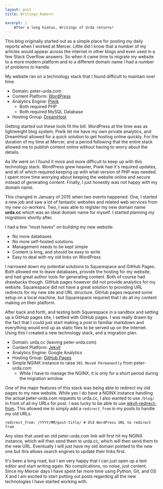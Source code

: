 ```yaml
---
layout: post
title: Writings Reborn

excerpt: |
    After a long hiatus, Writings of Urda returns!
---
```


This blog originally started out as a simple place for posting my daily reports
when I worked at Mercer. Little did I know that a number of my articles would
appear across the internet in other blogs and even used in a few Stack Overflow
answers. So when it came time to migrate my website to a more modern platform
and to a different domain name I had a number of problems to handle.

My website ran on a technology stack that I found difficult to maintain over
time.

- Domain: peter-urda.com
- Content Platform: [WordPress](https://wordpress.org/)
- Analytics Engine: [Piwik](https://piwik.com/)
  - Both required PHP
  - Both required MySQL Database
- Hosting Group: [DreamHost](https://www.dreamhost.com/)

Getting started out these tools fit the bill. WordPress at the time was as
lightweight blog system, Piwik let me have my own private analytics, and
DreamHost allowed for a quick solution to get hosting online quickly. For the
duration of my time at Mercer, and a period following that the entire stack
allowed me to publish content online without having to worry about the details.

As life went on I found it more and more difficult to keep up with this
technology stack. WordPress grew heavier, Piwik had it's required updates, and
all of which required keeping up with what version of PHP was needed. I spent
more time worrying about keeping the website online and secure instead of
generating content. Finally, I just honestly was not happy with my domain name.

This changed in January of 2015 when two events happened. One, I started a new
job and saw a lot of fantastic websites and related web services from my new
co-workers. Two, I was able to register my new domain name **urda.cc** which was
an ideal domain name for myself. I started planning my migrations shortly after.

I had a few "must haves" on building my new website:

- No more databases
- No more self-hosted solutions
- Management needs to be kept simple
- Content is king, and should be easy to write
- Easy to deal with my old links on WordPress

I narrowed down my potential solutions to Squarespace and GitHub Pages. Both
allowed me to leave databases, provide the hosting for my website, and had great
author tools for generating content. Both of course had drawbacks though. GitHub
pages however did not provide analytics for my website. Squarespace did not have
a great solution to providing URL redirects for my new site and URL structure.
GitHub pages required some setup on a local machine, but Squarespace required
that I do all my content making on their platform.

After back and forth, and testing both Squarespace in a sandbox and setting up
a GitHub pages site, I settled with GitHub pages. I was really drawn by the fact
that I could just start making a post in familiar markdown and everything would
end up as static files to be served up on the internet. Using this I created a
new technology stack, and a migration plan.

- Domain: urda.cc (leaving peter-urda.com)
- Content Platform: [Jekyll](https://jekyllrb.com/)
- Analytics Engine: Google Analytics
- Hosting Group: [GitHub Pages](https://pages.github.com/)
- Simple NGINX instance to raise `301 Moved Permanently` from peter-urda.com
  - While I have to manage the NGINX, it is only for a short period during
    the migration window

One of the major features of this stack was being able to redirect my old pages
to my new website. While yes I do have a NGINX instance handling the actual
peter-urda.com requests to urda.cc, I also wanted to use `/blog/` in front of
all my URLs for post. I was lucky to be able to use
[jekyll-redirect-from](https://github.com/jekyll/jekyll-redirect-from). This
allowed me to simply add a `redirect_from` in my posts to handle my old URLs.

```
redirect_from: /YYYY/MM/post-title/ # Old WordPress URL to redirect from
```

Any sites that used an old peter-urda.com link will first hit my
NGINX instance, which will then send them to urda.cc, which will then send them
to the new URL. Eventually I will just have my old domain pointed to the new one
but this allows search engines to update their links first.

It's been a long road, but I am very happy that I can just open up a text
editor and start writing again. No complications, no noise, just content. Since
my Mercer days I have spent far more time using Python, Git, and OS X and I am
excited to start putting out posts regarding all the new technologies I have
started working with.
